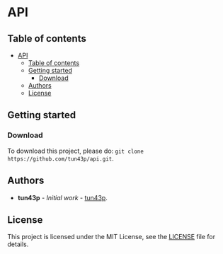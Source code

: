 # API

## Table of contents

- [API](#api)
  - [Table of contents](#table-of-contents)
  - [Getting started](#getting-started)
    - [Download](#download)
  - [Authors](#authors)
  - [License](#license)

## Getting started

### Download

To download this project, please do: `git clone https://github.com/tun43p/api.git`.

## Authors

- **tun43p** - _Initial work_ - [tun43p](https://github.com/tun43p).

## License

This project is licensed under the MIT License, see the [LICENSE](LICENSE) file for details.
